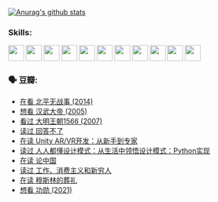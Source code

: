 
[![Anurag's github stats](https://github-readme-stats.vercel.app/api?username=w940853815)](https://github.com/anuraghazra/github-readme-stats)

### Skills:

<code><img height="32" src="https://cdn.jsdelivr.net/npm/simple-icons@v5/icons/python.svg"></code>
<code><img height="32" src="https://cdn.jsdelivr.net/npm/simple-icons@v5/icons/javascript.svg"></code>
<code><img height="32" src="https://cdn.jsdelivr.net/npm/simple-icons@v5/icons/django.svg"></code>
<code><img height="32" src="https://cdn.jsdelivr.net/npm/simple-icons@v5/icons/flask.svg"></code>
<code><img height="32" src="https://cdn.jsdelivr.net/npm/simple-icons@v5/icons/vuetify.svg"></code>
<code><img height="32" src="https://cdn.jsdelivr.net/npm/simple-icons@v5/icons/git.svg"></code>
<code><img height="32" src="https://cdn.jsdelivr.net/npm/simple-icons@v5/icons/docker.svg"></code>
<code><img height="32" src="https://cdn.jsdelivr.net/npm/simple-icons@v5/icons/postgresql.svg"></code>
<code><img height="32" src="https://cdn.jsdelivr.net/npm/simple-icons@v5/icons/elasticsearch.svg"></code>
<code><img height="32" src="https://cdn.jsdelivr.net/npm/simple-icons@v5/icons/macos.svg"></code>
<code><img height="32" src="https://cdn.jsdelivr.net/npm/simple-icons@v5/icons/linux.svg"></code>

### 🗣 豆瓣:

<!-- DOUBAN-ACTIVITIES:START -->
- [在看 北平无战事‎ (2014)](https://www.douban.com/people/136069238/status/3821449886/?_i=49016990)
- [想看 汉武大帝‎ (2005)](https://www.douban.com/people/136069238/status/3821405621/?_i=49016990)
- [看过 大明王朝1566‎ (2007)](https://www.douban.com/people/136069238/status/3821396719/?_i=49016990)
- [读过 回答不了](https://www.douban.com/people/136069238/status/3812155932/?_i=49016990)
- [在读 Unity AR/VR开发：从新手到专家](https://www.douban.com/people/136069238/status/3810864648/?_i=49016990)
- [读过 人人都懂设计模式：从生活中领悟设计模式：Python实现](https://www.douban.com/people/136069238/status/3806334005/?_i=49016990)
- [在读 论中国](https://www.douban.com/people/136069238/status/3805671678/?_i=49016990)
- [读过 工作、消费主义和新穷人](https://www.douban.com/people/136069238/status/3803834644/?_i=49016990)
- [在读 穆斯林的葬礼](https://www.douban.com/people/136069238/status/3802824932/?_i=49016990)
- [想看 功勋‎ (2021)](https://www.douban.com/people/136069238/status/3802127044/?_i=49016990)
<!-- DOUBAN-ACTIVITIES:END -->
<!--
**w940853815/w940853815** is a ✨ _special_ ✨ repository because its `README.md` (this file) appears on your GitHub profile.

Here are some ideas to get you started:

- 🔭 I’m currently working on ...
- 🌱 I’m currently learning ...
- 👯 I’m looking to collaborate on ...
- 🤔 I’m looking for help with ...
- 💬 Ask me about ...
- 📫 How to reach me: ...
- 😄 Pronouns: ...
- ⚡ Fun fact: ...
-->
